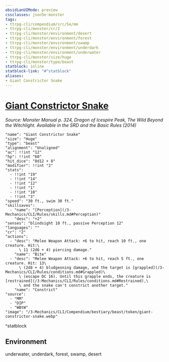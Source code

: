 ```yaml
---
obsidianUIMode: preview
cssclasses: json5e-monster
tags:
- ttrpg-cli/compendium/src/5e/mm
- ttrpg-cli/monster/cr/2
- ttrpg-cli/monster/environment/desert
- ttrpg-cli/monster/environment/forest
- ttrpg-cli/monster/environment/swamp
- ttrpg-cli/monster/environment/underdark
- ttrpg-cli/monster/environment/underwater
- ttrpg-cli/monster/size/huge
- ttrpg-cli/monster/type/beast
statblock: inline
statblock-link: "#^statblock"
aliases:
- Giant Constrictor Snake
---
```

# [Giant Constrictor Snake](3-Mechanics\CLI\Compendium\bestiary\beast/giant-constrictor-snake.md)
*Source: Monster Manual p. 324, Dragon of Icespire Peak, The Wild Beyond the Witchlight. Available in the <span title='Systems Reference Document (5.1)'>SRD</span> and the Basic Rules (2014)*  

```statblock
"name": "Giant Constrictor Snake"
"size": "Huge"
"type": "beast"
"alignment": "Unaligned"
"ac": !!int "12"
"hp": !!int "60"
"hit_dice": "8d12 + 8"
"modifier": !!int "2"
"stats":
  - !!int "19"
  - !!int "14"
  - !!int "12"
  - !!int "1"
  - !!int "10"
  - !!int "3"
"speed": "30 ft., swim 30 ft."
"skillsaves":
  - "name": "[Perception](/3-Mechanics/CLI/Rules/skills.md#Perception)"
    "desc": "+2"
"senses": "blindsight 10 ft., passive Perception 12"
"languages": ""
"cr": "2"
"actions":
  - "desc": "Melee Weapon Attack: +6 to hit, reach 10 ft., one creature. Hit:\
      \ 11 (2d6 + 4) piercing damage."
    "name": "Bite"
  - "desc": "Melee Weapon Attack: +6 to hit, reach 5 ft., one creature. Hit: 13\
      \ (2d8 + 4) bludgeoning damage, and the target is [grappled](/3-Mechanics/CLI/Rules/conditions.md#Grappled)\
      \ (escape DC 16). Until this grapple ends, the creature is [restrained](/3-Mechanics/CLI/Rules/conditions.md#Restrained),\
      \ and the snake can't constrict another target."
    "name": "Constrict"
"source":
  - "MM"
  - "DIP"
  - "WBtW"
"image": "/3-Mechanics/CLI/Compendium/bestiary/beast/token/giant-constrictor-snake.webp"
```
^statblock

## Environment

underwater, underdark, forest, swamp, desert